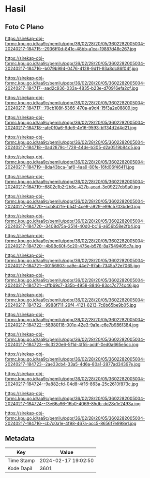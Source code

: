 # Hasil

## Foto C Plano

https://sirekap-obj-formc.kpu.go.id/aa9c/pemilu/pdpr/36/02/28/20/05/3602282005004-20240217-184715--2936ff0d-841c-48bb-a1ca-19887d48c267.jpg

https://sirekap-obj-formc.kpu.go.id/aa9c/pemilu/pdpr/36/02/28/20/05/3602282005004-20240217-184716--b079b994-0476-4128-9d11-93a8dc86f04f.jpg

https://sirekap-obj-formc.kpu.go.id/aa9c/pemilu/pdpr/36/02/28/20/05/3602282005004-20240217-184717--aad2c936-033a-4835-b23e-d70916efa2cf.jpg

https://sirekap-obj-formc.kpu.go.id/aa9c/pemilu/pdpr/36/02/28/20/05/3602282005004-20240217-184717--70cb108f-5366-470a-a9d4-15f3a2e08809.jpg

https://sirekap-obj-formc.kpu.go.id/aa9c/pemilu/pdpr/36/02/28/20/05/3602282005004-20240217-184718--afe0f0a6-9dc6-4e16-9593-bff34d2d4d21.jpg

https://sirekap-obj-formc.kpu.go.id/aa9c/pemilu/pdpr/36/02/28/20/05/3602282005004-20240217-184718--0ad2879c-1728-44de-b305-d2a0519b84c5.jpg

https://sirekap-obj-formc.kpu.go.id/aa9c/pemilu/pdpr/36/02/28/20/05/3602282005004-20240217-184719--8da43bca-1af0-4aa9-80fe-16fd06f46411.jpg

https://sirekap-obj-formc.kpu.go.id/aa9c/pemilu/pdpr/36/02/28/20/05/3602282005004-20240217-184719--6802c1b2-2b8c-427b-acad-3e09227cb9a0.jpg

https://sirekap-obj-formc.kpu.go.id/aa9c/pemilu/pdpr/36/02/28/20/05/3602282005004-20240217-184720--ccb8d21e-b54f-4ce9-a929-e99c5703bde0.jpg

https://sirekap-obj-formc.kpu.go.id/aa9c/pemilu/pdpr/36/02/28/20/05/3602282005004-20240217-184720--3408d75a-3514-40d0-bc16-a656b58e2fb4.jpg

https://sirekap-obj-formc.kpu.go.id/aa9c/pemilu/pdpr/36/02/28/20/05/3602282005004-20240217-184720--4b98c60f-5c20-475e-b576-8a7549405c7a.jpg

https://sirekap-obj-formc.kpu.go.id/aa9c/pemilu/pdpr/36/02/28/20/05/3602282005004-20240217-184721--00156903-ca9e-44e7-97ab-7345a72e7065.jpg

https://sirekap-obj-formc.kpu.go.id/aa9c/pemilu/pdpr/36/02/28/20/05/3602282005004-20240217-184721--cffb69c7-335b-4958-8846-83cc7c774c46.jpg

https://sirekap-obj-formc.kpu.go.id/aa9c/pemilu/pdpr/36/02/28/20/05/3602282005004-20240217-184722--9988f711-29f4-4121-8213-7c8b65be9b05.jpg

https://sirekap-obj-formc.kpu.go.id/aa9c/pemilu/pdpr/36/02/28/20/05/3602282005004-20240217-184722--58980118-001e-42e3-9a1e-c6e7b986f384.jpg

https://sirekap-obj-formc.kpu.go.id/aa9c/pemilu/pdpr/36/02/28/20/05/3602282005004-20240217-184723--6c3220e6-5f1d-4f55-addf-0ed0a665e5cc.jpg

https://sirekap-obj-formc.kpu.go.id/aa9c/pemilu/pdpr/36/02/28/20/05/3602282005004-20240217-184723--2ae33cb4-33a5-4d6a-80a1-2877ad34397e.jpg

https://sirekap-obj-formc.kpu.go.id/aa9c/pemilu/pdpr/36/02/28/20/05/3602282005004-20240217-184724--9a882cfd-04d8-4f16-863a-25c2610f873c.jpg

https://sirekap-obj-formc.kpu.go.id/aa9c/pemilu/pdpr/36/02/28/20/05/3602282005004-20240217-184724--f3e66a96-16b0-4069-85db-dd28c1e2493a.jpg

https://sirekap-obj-formc.kpu.go.id/aa9c/pemilu/pdpr/36/02/28/20/05/3602282005004-20240217-184716--cb7c0a1e-4f98-467a-acc5-8656f7e998e1.jpg


## Metadata

| Key        | Value               |
| ---------- | ------------------- |
| Time Stamp | 2024-02-17 19:02:50 |
| Kode Dapil | 3601                |



